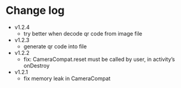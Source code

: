 # Change log

+ v1.2.4
  - try better when decode qr code from image file
+ v1.2.3
  - generate qr code into file
+ v1.2.2
  - fix: CameraCompat.reset must be called by user, in activity’s onDestroy
+ v1.2.1
  - fix memory leak in CameraCompat
